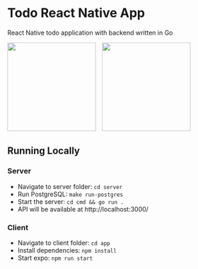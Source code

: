 # Todo React Native App
React Native todo application with backend written in Go

<div>
  <img src="https://github.com/tty-monkey/react-native-golang-todolist-app/blob/main/ios.png" width="200" style="display: inline-block; margin-right: 10px;"/>
  <img src="https://github.com/tty-monkey/react-native-golang-todolist-app/blob/main/android.png" width="200" style="display: inline-block;"/>
</div>

## Running Locally
### Server
* Navigate to server folder: `cd server`
* Run PostgreSQL: `make run-postgres`
* Start the server: `cd cmd && go run .`
* API will be available at http://localhost:3000/
### Client
* Navigate to client folder: `cd app`
* Install dependencies: `npm install`
* Start expo: `npm run start`
